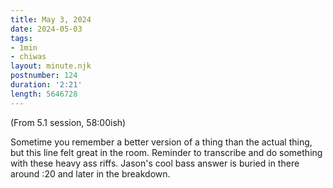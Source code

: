 ```yaml
---
title: May 3, 2024
date: 2024-05-03
tags:
- 1min
- chiwas
layout: minute.njk
postnumber: 124
duration: '2:21'
length: 5646728
---
```

(From 5.1 session, 58:00ish)

Sometime you remember a better version of a thing than the actual thing, but this line felt great in the room. Reminder to transcribe and do something with these heavy ass riffs.  Jason's cool bass answer is buried in there around :20 and later in the breakdown.